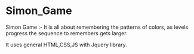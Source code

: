 # Simon_Game
Simon Game :- It is all about remembering the patterns of colors, as levels progress the sequence to remembers gets larger.

It uses general HTML,CSS,JS with Jquery library.
